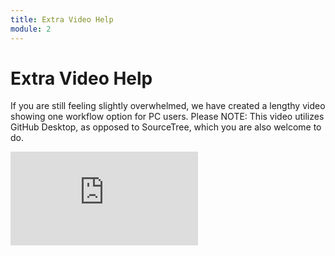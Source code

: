 ```yaml
---
title: Extra Video Help
module: 2
---
```


# Extra Video Help

If you are still feeling slightly overwhelmed, we have created a lengthy video showing one workflow option for PC users. Please NOTE: This video utilizes GitHub Desktop, as opposed to SourceTree, which you are also welcome to do.

<div class="embed-responsive embed-responsive-16by9"><iframe class="embed-responsive-item" src="https://www.youtube.com/embed/DMYHqySw6GQ" frameborder="0" allowfullscreen></iframe></div>
